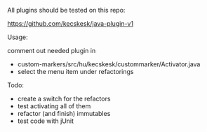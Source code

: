 All plugins should be tested on this repo: 

https://github.com/kecskesk/java-plugin-v1

Usage: 

comment out needed plugin in
* custom-markers/src/hu/kecskesk/custommarker/Activator.java
* select the menu item under refactorings

Todo: 

* create a switch for the refactors 
* test activating all of them
* refactor (and finish) immutables 
* test code with jUnit